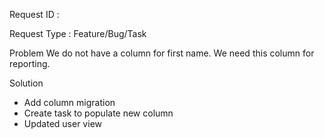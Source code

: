 Request ID :

Request Type : Feature/Bug/Task

Problem
We do not have a column for first name. We need this column for reporting.

Solution
* Add column migration
* Create task to populate new column
* Updated user view
